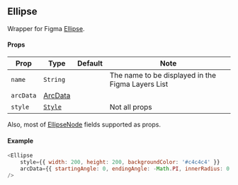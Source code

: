 ## Ellipse

Wrapper for Figma [Ellipse](https://www.figma.com/plugin-docs/api/EllipseNode/).

#### Props

| Prop       | Type     | Default | Note                                              |
| ---------- | -------- | ------- | ------------------------------------------------- |
| `name`     | `String` |         | The name to be displayed in the Figma Layers List |
| `arcData`  | [ArcData](https://www.figma.com/plugin-docs/api/ArcData/) |         |  |
| `style`    | [`Style`](/docs/styling.md)   |         | Not all props                                                 |

Also, most of [EllipseNode](https://www.figma.com/plugin-docs/api/EllipseNode/) fields supported as props.

#### Example

```javascript
<Ellipse
    style={{ width: 200, height: 200, backgroundColor: '#c4c4c4' }}
    arcData={{ startingAngle: 0, endingAngle: -Math.PI, innerRadius: 0.5 }}
/>
```
